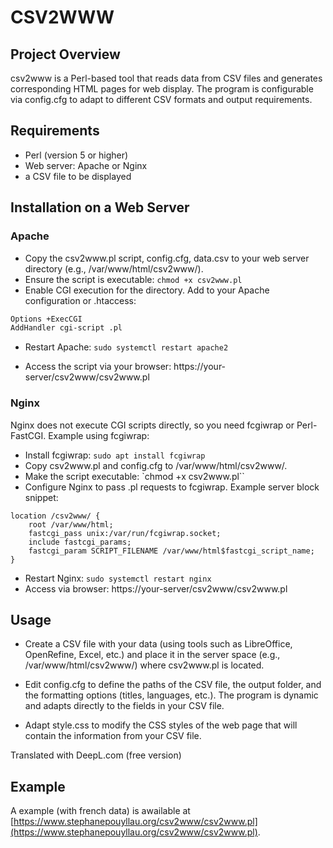 # CSV2WWW
## Project Overview
csv2www is a Perl-based tool that reads data from CSV files and generates corresponding HTML pages for web display. The program is configurable via config.cfg to adapt to different CSV formats and output requirements.
## Requirements
- Perl (version 5 or higher)
- Web server: Apache or Nginx
- a CSV file to be displayed
## Installation on a Web Server
### Apache
- Copy the csv2www.pl script, config.cfg, data.csv to your web server directory (e.g., /var/www/html/csv2www/).
- Ensure the script is executable: `chmod +x csv2www.pl`
- Enable CGI execution for the directory. Add to your Apache configuration or .htaccess:

```perl
Options +ExecCGI
AddHandler cgi-script .pl
```

- Restart Apache: `sudo systemctl restart apache2`

- Access the script via your browser: https://your-server/csv2www/csv2www.pl
### Nginx
Nginx does not execute CGI scripts directly, so you need fcgiwrap or Perl-FastCGI. Example using fcgiwrap:

- Install fcgiwrap: `sudo apt install fcgiwrap`
- Copy csv2www.pl and config.cfg to /var/www/html/csv2www/.
- Make the script executable: `chmod +x csv2www.pl``
- Configure Nginx to pass .pl requests to fcgiwrap. Example server block snippet:
```shell
location /csv2www/ {
    root /var/www/html;
    fastcgi_pass unix:/var/run/fcgiwrap.socket;
    include fastcgi_params;
    fastcgi_param SCRIPT_FILENAME /var/www/html$fastcgi_script_name;
}
```

- Restart Nginx: `sudo systemctl restart nginx`
- Access via browser: https://your-server/csv2www/csv2www.pl

## Usage

- Create a CSV file with your data (using tools such as LibreOffice, OpenRefine, Excel, etc.) and place it in the server space (e.g., /var/www/html/csv2www/) where csv2www.pl is located.

- Edit config.cfg to define the paths of the CSV file, the output folder, and the formatting options (titles, languages, etc.). The program is dynamic and adapts directly to the fields in your CSV file.

- Adapt style.css to modify the CSS styles of the web page that will contain the information from your CSV file.

Translated with DeepL.com (free version)

## Example
A example (with french data) is awailable at [https://www.stephanepouyllau.org/csv2www/csv2www.pl](https://www.stephanepouyllau.org/csv2www/csv2www.pl). 